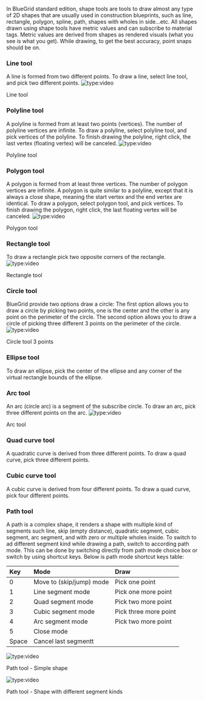 In BlueGrid standard edition, shape tools are tools to draw almost any type of 2D shapes that are usually used in construction blueprints, such as line, rectangle, polygon, spline, path, shapes with wholes in side...etc. All shapes drawn using shape tools have metric values and can subscribe to material tags. Metric values are derived from shapes as rendered visuals (what you see is what you get).
While drawing, to get the best accuracy, point snaps should be on.

### Line tool 
A line is formed from two different points. To draw a line, select line tool, and pick two different points.
![type:video](https://www.youtube.com/embed/jlWXRpokY8M?si=lifopBsON2MKEDrq)
<figcaption>Line tool</figcaption>

### Polyline tool
A polyline is formed from at least two points (vertices). The number of polyline vertices are infinite. To draw a polyline, select polyline tool, and pick vertices of the polyline. To finish drawing the polyline, right click, the last vertex (floating vertex) will be canceled.
![type:video](https://www.youtube.com/embed/sJQnOlWITtQ)
<figcaption>Polyline tool</figcaption>

### Polygon tool
A polygon is formed from at least three vertices. The number of polygon vertices are infinite. A polygon is quite similar to a polyline, except that it is always a close shape, meaning the start vertex and the end vertex are identical. To draw a polygon, select polygon tool, and pick vertices. To finish drawing the polygon, right click, the last floating vertex will be canceled.
![type:video](https://www.youtube.com/embed/j86wBFtKKik)
<figcaption>Polygon tool</figcaption>

### Rectangle tool
To draw a rectangle pick two opposite corners of the rectangle. 
![type:video](https://www.youtube.com/embed/gHu_S0vmN6A?si=5fkFvPhGMs_Zo7hv)
<figcaption>Rectangle tool</figcaption>

### Circle tool
BlueGrid provide two options draw a circle: The first option allows you to draw a circle by picking two points, one is the center and the other is any point on the perimeter of the circle. The second option allows you to draw a circle of picking three different 3 points on the perimeter of the circle.
![type:video](https://www.youtube.com/embed/0hyQ1GY32Ek?si=-Ax05IJfbSqHCMlm)
<figcaption>Circle tool 3 points</figcaption>


### Ellipse tool
To draw an ellipse, pick the center of the ellipse and any corner of the virtual rectangle bounds of the ellipse. 


### Arc tool
An arc (circle arc) is a segment of the subscribe circle. To draw an arc, pick three different points on the arc.
![type:video](https://www.youtube.com/embed/vEmBnFBvqx8?si=7iVN1ZNNp06Sr-v6)
<figcaption>Arc tool</figcaption>

### Quad curve tool
A quadratic curve is derived from three different points. To draw a quad curve, pick three different points.


### Cubic curve tool
A cubic curve is derived from four different points. To draw a quad curve, pick four different points.


### Path tool
A path is a complex shape, it renders a shape with multiple kind of segments such line, skip (empty distance), quadratic segment, cubic segment, arc segment, and with zero or multiple wholes inside. To switch to ad different segment kind while drawing a path, switch to according path mode. This can be done by switching directly from path mode choice box or switch by using shortcut keys. Below is path mode shortcut keys table:

| Key  | Mode                     | Draw                   | 
| :----| :------------------------|:-----------------------|
| 0    | Move to (skip/jump) mode | Pick one point         |
| 1    | Line segment mode        | Pick one more point    |
| 2    | Quad segment mode        | Pick two more point    |
| 3    | Cubic segment mode       | Pick three more point  |
| 4    | Arc segment mode         | Pick two more point    |
| 5    | Close mode               |                        |
| Space| Cancel last segmentt     |                        |
    
![type:video](https://www.youtube.com/embed/YbrP_CiXLzM)
<figcaption>Path tool - Simple shape</figcaption>

![type:video](https://www.youtube.com/embed/Jr9gPiua9Fg)
<figcaption>Path tool - Shape with different segment kinds</figcaption>